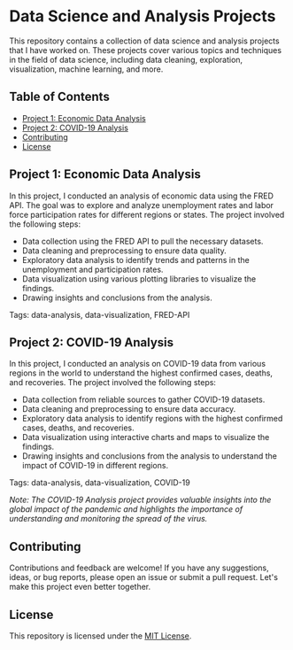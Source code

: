 # Data Science and Analysis Projects

This repository contains a collection of data science and analysis projects that I have worked on. These projects cover various topics and techniques in the field of data science, including data cleaning, exploration, visualization, machine learning, and more.

## Table of Contents

- [Project 1: Economic Data Analysis](https://github.com/Martins-Code/DataScienceProjects/blob/main/economic_data.ipynb)
- [Project 2: COVID-19 Analysis](https://github.com/Martins-Code/DataScienceProjects/blob/main/covid_analysis.ipynb)
- [Contributing](#contributing)
- [License](#license)

## Project 1: Economic Data Analysis

In this project, I conducted an analysis of economic data using the FRED API. The goal was to explore and analyze unemployment rates and labor force participation rates for different regions or states. The project involved the following steps:

- Data collection using the FRED API to pull the necessary datasets.
- Data cleaning and preprocessing to ensure data quality.
- Exploratory data analysis to identify trends and patterns in the unemployment and participation rates.
- Data visualization using various plotting libraries to visualize the findings.
- Drawing insights and conclusions from the analysis.

Tags: data-analysis, data-visualization, FRED-API

## Project 2: COVID-19 Analysis

In this project, I conducted an analysis on COVID-19 data from various regions in the world to understand the highest confirmed cases, deaths, and recoveries. The project involved the following steps:

- Data collection from reliable sources to gather COVID-19 datasets.
- Data cleaning and preprocessing to ensure data accuracy.
- Exploratory data analysis to identify regions with the highest confirmed cases, deaths, and recoveries.
- Data visualization using interactive charts and maps to visualize the findings.
- Drawing insights and conclusions from the analysis to understand the impact of COVID-19 in different regions.

Tags: data-analysis, data-visualization, COVID-19

_Note: The COVID-19 Analysis project provides valuable insights into the global impact of the pandemic and highlights the importance of understanding and monitoring the spread of the virus._

## Contributing

Contributions and feedback are welcome! If you have any suggestions, ideas, or bug reports, please open an issue or submit a pull request. Let's make this project even better together.

## License

This repository is licensed under the [MIT License](LICENSE).
